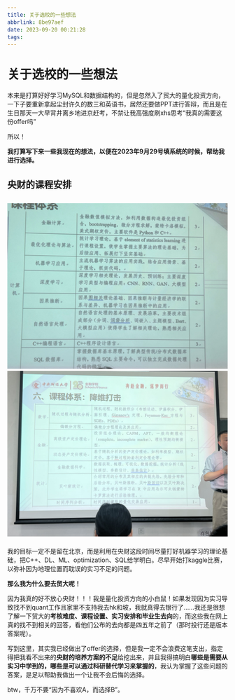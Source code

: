 ```yaml
---
title: 关于选校的一些想法
abbrlink: 8be97aef
date: 2023-09-20 00:21:28
tags:
---
```

# 关于选校的一些想法
本来是打算好好学习MySQL和数据结构的，但是忽然入了贸大的量化投资方向，一下子要重新拿起尘封许久的数三和英语书，居然还要做PPT进行答辩，而且是在生日那天一大早背井离乡地进京赶考，不禁让我高强度刷xhs思考“我真的需要这份offer吗”

所以！

**我打算写下来一些我现在的想法，以便在2023年9月29号填系统的时候，帮助我进行选择。**

## 央财的课程安排
![Alt text](./关于择校的一些感悟/3093f6a31047b074ce24b38c6ed22f8.jpg)
![Alt text](./关于择校的一些感悟/b321ac910c9adac3696188bf2d59506.jpg)
---
我的目标一定不是留在北京，而是利用在央财这段时间尽量打好机器学习的理论基础，把C++、DL、ML、optimization、SQL给学明白。尽早开始打kaggle比赛，以弥补因为地理位置而耽误的实习不足的问题。

**那么我为什么要去贸大呢！**

因为我真的好不放心央财！！！我是量化投资方向的小白鼠！如果发现因为实习导致找不到quant工作且家里不支持我去hk和坡，我就真得去银行了……我还是很想了解一下贸大的**考核难度、课程设置、实习安排和毕业生去向**的，而这些我在网上真的找不到相关的回答，看他们公布的去向都是四五年之前了（那时投行还是版本答案呢）。

写到这里，其实我已经做出了offer的选择，但是我一定不会浪费这笔支出，指定得把我看不出来的**央财的培养方案的不足**给挖出来，并且我得搞明白**哪些是需要从实习中学到的，哪些是可以通过科研替代学习来掌握的**，我认为掌握了这些问题的答案，是足以帮助我做出一个让我不会后悔的选择。

btw，千万不要“因为不喜欢A，而选择B”。
